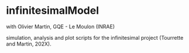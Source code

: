 # infinitesimalModel

with Olivier Martin, GQE - Le Moulon (INRAE)

simulation, analysis and plot scripts for the infinitesimal project (Tourrette and Martin, 202X).
